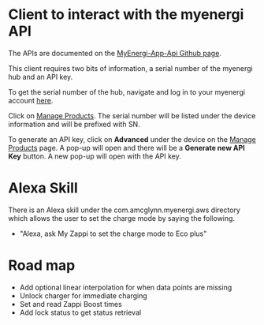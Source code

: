 # Client to interact with the myenergi API

The APIs are documented on the [MyEnergi-App-Api Github page](https://github.com/twonk/MyEnergi-App-Api).

This client requires two bits of information, a serial number of the myenergi hub and an API key.

To get the serial number of the hub, navigate and log in to your myenergi account [here](https://myaccount.myenergi.com/).

Click on [Manage Products](https://myaccount.myenergi.com/location#products). The serial number will be listed under
the device information and will be prefixed with SN.

To generate an API key, click on **Advanced** under the device on the [Manage Products](https://myaccount.myenergi.com/location#products) page.
A pop-up will open and there will be a **Generate new API Key** button. A new pop-up will open with the API key.

# Alexa Skill
There is an Alexa skill under the com.amcglynn.myenergi.aws directory which allows the user to set the charge mode
by saying the following.
* "Alexa, ask My Zappi to set the charge mode to Eco plus"

# Road map
* Add optional linear interpolation for when data points are missing
* Unlock charger for immediate charging
* Set and read Zappi Boost times
* Add lock status to get status retrieval
